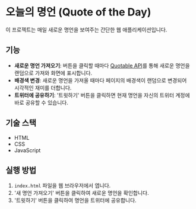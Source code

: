 # 오늘의 명언 (Quote of the Day)

이 프로젝트는 매일 새로운 명언을 보여주는 간단한 웹 애플리케이션입니다.

## 기능

- **새로운 명언 가져오기**: 버튼을 클릭할 때마다 [Quotable API](https://github.com/lukePeavey/quotable)를 통해 새로운 명언을 랜덤으로 가져와 화면에 표시합니다.
- **배경색 변경**: 새로운 명언을 가져올 때마다 페이지의 배경색이 랜덤으로 변경되어 시각적인 재미를 더합니다.
- **트위터에 공유하기**: '트윗하기' 버튼을 클릭하면 현재 명언을 자신의 트위터 계정에 바로 공유할 수 있습니다.

## 기술 스택

- HTML
- CSS
- JavaScript

## 실행 방법

1. `index.html` 파일을 웹 브라우저에서 엽니다.
2. '새 명언 가져오기' 버튼을 클릭하여 새로운 명언을 확인합니다.
3. '트윗하기' 버튼을 클릭하여 명언을 트위터에 공유합니다.
